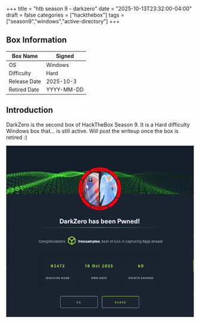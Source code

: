 +++
title = "htb season 9 - darkzero"
date = "2025-10-13T23:32:00-04:00"
draft = false
categories = ["hackthebox"]
tags = ["season9","windows","active-directory"]
+++

<!--more-->
## Box Information

| Box Name | Signed |
|----------|------------|
| OS | Windows |
| Difficulty | Hard |
| Release Date | 2025-10-3 |
| Retired Date | YYYY-MM-DD |

## Introduction

DarkZero is the second box of HackTheBox Season 9. It is a Hard difficulty Windows box that... is still active. Will post the writeup once the box is retired :)

![signed.jpg](img/darkzero.png)